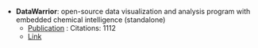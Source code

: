 - **DataWarrior**: open-source data visualization and analysis program with embedded chemical intelligence (standalone)
	- [Publication](https://doi.org/10.1021/ci500588j) : Citations: 1112
	- [Link](http://www.openmolecules.org/datawarrior/download.html)
